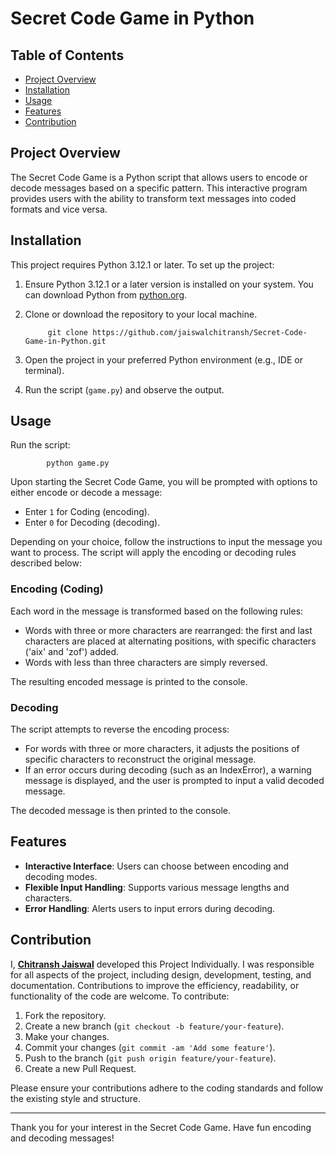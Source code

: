 # Secret Code Game in Python

## Table of Contents
- [Project Overview](#project-overview)
- [Installation](#installation)
- [Usage](#usage)
- [Features](#features)
- [Contribution](#contribution)


## Project Overview
The Secret Code Game is a Python script that allows users to encode or decode messages based on a specific pattern. This interactive program provides users with the ability to transform text messages into coded formats and vice versa.


## Installation
This project requires Python 3.12.1 or later.
To set up the project:
1. Ensure Python 3.12.1 or a later version is installed on your system. You can download Python from [python.org](https://www.python.org/downloads/).
2. Clone or download the repository to your local machine.
   
            git clone https://github.com/jaiswalchitransh/Secret-Code-Game-in-Python.git

3. Open the project in your preferred Python environment (e.g., IDE or terminal).
4. Run the script (`game.py`) and observe the output.


## Usage
Run the script:

            python game.py
  
Upon starting the Secret Code Game, you will be prompted with options to either encode or decode a message:
- Enter `1` for Coding (encoding).
- Enter `0` for Decoding (decoding).

Depending on your choice, follow the instructions to input the message you want to process. The script will apply the encoding or decoding rules described below:

### Encoding (Coding)

Each word in the message is transformed based on the following rules:
- Words with three or more characters are rearranged: the first and last characters are placed at alternating positions, with specific characters ('aix' and 'zof') added.
- Words with less than three characters are simply reversed.

The resulting encoded message is printed to the console.

### Decoding

The script attempts to reverse the encoding process:
- For words with three or more characters, it adjusts the positions of specific characters to reconstruct the original message.
- If an error occurs during decoding (such as an IndexError), a warning message is displayed, and the user is prompted to input a valid decoded message.

The decoded message is then printed to the console.


## Features
- **Interactive Interface**: Users can choose between encoding and decoding modes.
- **Flexible Input Handling**: Supports various message lengths and characters.
- **Error Handling**: Alerts users to input errors during decoding.


## Contribution
I, **[Chitransh Jaiswal](https://www.linkedin.com/in/jaiswalchitransh/)** developed this Project Individually. I was responsible for all aspects of the project, including design, development, testing, and documentation.
Contributions to improve the efficiency, readability, or functionality of the code are welcome. To contribute:
1. Fork the repository.
2. Create a new branch (`git checkout -b feature/your-feature`).
3. Make your changes.
4. Commit your changes (`git commit -am 'Add some feature'`).
5. Push to the branch (`git push origin feature/your-feature`).
6. Create a new Pull Request.

Please ensure your contributions adhere to the coding standards and follow the existing style and structure.

---

Thank you for your interest in the Secret Code Game. Have fun encoding and decoding messages!
